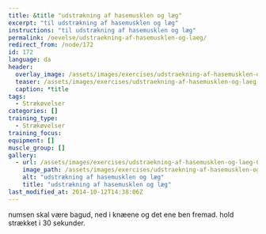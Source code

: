 ```yaml
---
title: &title "udstrækning af hasemusklen og læg"
excerpt: "til udstrækning af hasemusklen og læg"
instructions: "til udstrækning af hasemusklen og læg"
permalink: /oevelse/udstraekning-af-hasemusklen-og-laeg/
redirect_from: /node/172
id: 172
language: da
header:
  overlay_image: /assets/images/exercises/udstraekning-af-hasemusklen-og-laeg-0.jpg
  teaser: /assets/images/exercises/udstraekning-af-hasemusklen-og-laeg-0-320.jpg
  caption: *title
tags:
  - Strækøvelser
categories: []
training_type: 
  - Strækøvelser
training_focus: 
equipment: []
muscle_group: []
gallery:
  - url: /assets/images/exercises/udstraekning-af-hasemusklen-og-laeg-0.jpg
    image_path: /assets/images/exercises/udstraekning-af-hasemusklen-og-laeg-0-320.jpg
    alt: "udstrækning af hasemusklen og læg"
    title: "udstrækning af hasemusklen og læg"
last_modified_at: 2014-10-12T14:38:06Z
---
```


numsen skal være bagud, ned i knæene og det ene ben fremad. hold strækket i 30 sekunder.
